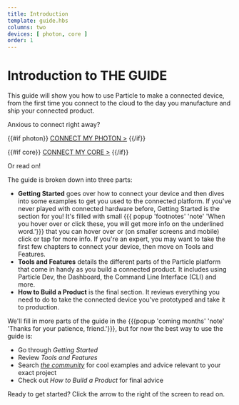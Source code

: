 ```yaml
---
title: Introduction
template: guide.hbs
columns: two
devices: [ photon, core ]
order: 1
---
```


# Introduction to THE GUIDE
This guide will show you how to use Particle to make a connected device, from the first time you connect to the cloud to the day you manufacture and ship your connected product.

Anxious to connect right away?


{{#if photon}}
[CONNECT MY PHOTON >](/guide/getting-started/start/photon/#step-1-power-on-your-device)
{{/if}}

{{#if core}}
[CONNECT MY CORE >](/guide/getting-started/start/core/#step-1-power-on-your-device)
{{/if}}

Or read on!


The guide is broken down into three parts:
- **Getting Started** goes over how to connect your device and then dives into some examples to get you used to the connected platform. If you've never played with connected hardware before, Getting Started is the section for you! It's filled with small {{{ popup 'footnotes' 'note' 'When you hover over or click these, you will get more info on the underlined word.'}}} that you can hover over or (on smaller screens and mobile) click or tap for more info. If you're an expert, you may want to take the first few chapters to connect your device, then move on Tools and Features.
- **Tools and Features** details the different parts of the Particle platform that come in handy as you build a connected product. It includes using Particle Dev, the Dashboard, the Command Line Interface (CLI) and more.
- **How to Build a Product** is the final section. It reviews everything you need to do to take the connected device you've prototyped and take it to production.

We'll fill in more parts of the guide in the {{{popup 'coming months' 'note' 'Thanks for your patience, friend.'}}}, but for now the best way to use the guide is:
- Go through _Getting Started_
- Review _Tools and Features_
- Search _[the community](http://community.particle.io)_ for cool examples and advice relevant to your exact project
- Check out _How to Build a Product_ for final advice

Ready to get started? Click the arrow to the right of the screen to read on.
